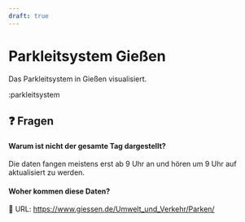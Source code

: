 ```yaml
---
draft: true
---
```

# Parkleitsystem Gießen

Das Parkleitsystem in Gießen visualisiert.

:parkleitsystem


## ❓️ Fragen
#### Warum ist nicht der gesamte Tag dargestellt?
Die daten fangen meistens erst ab 9 Uhr an und hören um 9 Uhr auf aktualisiert zu werden.

#### Woher kommen diese Daten?
🔗 URL: https://www.giessen.de/Umwelt_und_Verkehr/Parken/